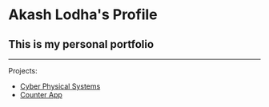 # Akash Lodha's Profile

## This is my personal portfolio

---

Projects:

- [Cyber Physical Systems](./CPS "CPS Portfolio")
- [Counter App](./counter "Counter")

